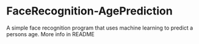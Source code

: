 # FaceRecognition-AgePrediction
A simple face recognition program that uses machine learning to predict a persons age. More info in README
